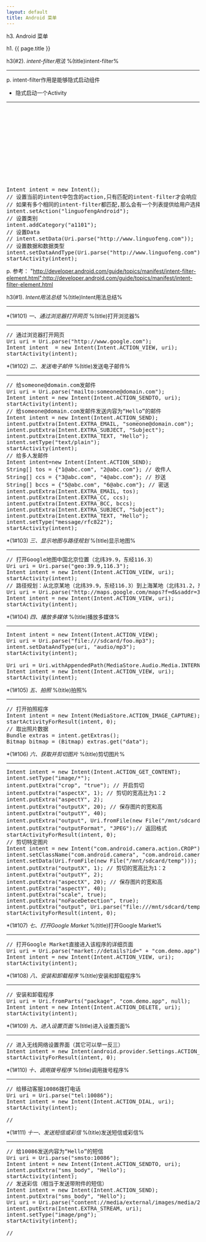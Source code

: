 ```yaml
---
layout: default
title: Android 菜单
---
```


<div id="charpter">

h3. Android 菜单

</div>

h1. {{ page.title }}

h3(#2). *intent-filter用法* %(title)intent-filter%
<hr />

p. intent-filter作用是能够隐式启动组件

* 隐式启动一个Activity
<hr />

<pre class="brush: xml">
<activity android:name=".Demo" android:label="Demo Activity">
    <!-- 设置当前activity的intent-filter可以响应的intent -->
    <intent-filter>
        <!-- 当前这个activity有一个action为linguofengAndroid的值,只有符合这个值的Intent才可以启动它 -->
        <action android:name="linguofengAndroid" />
        <!-- 使用startActivity()需要加上如下的category -->
        <category android:name="android.intent.category.DEFAULT" />
        <!-- 自定义（当系统中存在多个重名时会提示选择启动哪个Activity） -->
        <category android:name="a1101" />
        <data android:mimeType="jpeg/*" android:scheme="http" android:host="www.linguofeng.com" />
    </intent-filter>
</activity>
</pre>

<pre class="brush: java">
Intent intent = new Intent();
// 设置当前的intent中包含的action,只有匹配的intent-filter才会响应
// 如果有多个相同的intent-filter都匹配,那么会有一个列表提供给用户选择
intent.setAction("linguofengAndroid");
// 设置类别
intent.addCategory("a1101");
// 设置Data
// intent.setData(Uri.parse("http://www.linguofeng.com"));
// 设置数据和数据类型
intent.setDataAndType(Uri.parse("http://www.linguofeng.com"), "jpeg/*");
startActivity(intent);
</pre>

p. 参考： "http://developer.android.com/guide/topics/manifest/intent-filter-element.html":http://developer.android.com/guide/topics/manifest/intent-filter-element.html

h3(#1). *Intent用法总结* %(title)Intent用法总结%
<hr />

*(1#101) *一、通过浏览器打开网页* %(title)打开浏览器%
<hr />

<pre class="brush: java">
// 通过浏览器打开网页
Uri uri = Uri.parse("http://www.google.com");
Intent intent  = new Intent(Intent.ACTION_VIEW, uri);
startActivity(intent);
</pre>

*(1#102) *二、发送电子邮件* %(title)发送电子邮件%
<hr />

<pre class="brush: java">
// 给someone@domain.com发邮件
Uri uri = Uri.parse("mailto:someone@domain.com");
Intent intent = new Intent(Intent.ACTION_SENDTO, uri);
startActivity(intent);
// 给someone@domain.com发邮件发送内容为“Hello”的邮件
Intent intent = new Intent(Intent.ACTION_SEND);
intent.putExtra(Intent.EXTRA_EMAIL, "someone@domain.com");
intent.putExtra(Intent.EXTRA_SUBJECT, "Subject");
intent.putExtra(Intent.EXTRA_TEXT, "Hello");
intent.setType("text/plain");
startActivity(intent);
// 给多人发邮件
Intent intent=new Intent(Intent.ACTION_SEND);
String[] tos = {"1@abc.com", "2@abc.com"}; // 收件人
String[] ccs = {"3@abc.com", "4@abc.com"}; // 抄送
String[] bccs = {"5@abc.com", "6@abc.com"}; // 密送
intent.putExtra(Intent.EXTRA_EMAIL, tos);
intent.putExtra(Intent.EXTRA_CC, ccs);
intent.putExtra(Intent.EXTRA_BCC, bccs);
intent.putExtra(Intent.EXTRA_SUBJECT, "Subject");
intent.putExtra(Intent.EXTRA_TEXT, "Hello");
intent.setType("message/rfc822");
startActivity(intent);
</pre>

*(1#103) *三、显示地图与路径规划* %(title)显示地图%
<hr />

<pre class="brush: java">
// 打开Google地图中国北京位置（北纬39.9，东经116.3）
Uri uri = Uri.parse("geo:39.9,116.3");
Intent intent = new Intent(Intent.ACTION_VIEW, uri);
startActivity(intent);
// 路径规划：从北京某地（北纬39.9，东经116.3）到上海某地（北纬31.2，东经121.4）
Uri uri = Uri.parse("http://maps.google.com/maps?f=d&saddr=39.9 116.3&daddr=31.2 121.4");
Intent intent = new Intent(Intent.ACTION_VIEW, uri);
startActivity(intent);
</pre>

*(1#104) *四、播放多媒体* %(title)播放多媒体%
<hr />

<pre class="brush: java">
Intent intent = new Intent(Intent.ACTION_VIEW);
Uri uri = Uri.parse("file:///sdcard/foo.mp3");
intent.setDataAndType(uri, "audio/mp3");
startActivity(intent);

Uri uri = Uri.withAppendedPath(MediaStore.Audio.Media.INTERNAL_CONTENT_URI, "1");
Intent intent = new Intent(Intent.ACTION_VIEW, uri);
startActivity(intent);
</pre>

*(1#105) *五、拍照* %(title)拍照%
<hr />

<pre class="brush: java">
// 打开拍照程序
Intent intent = new Intent(MediaStore.ACTION_IMAGE_CAPTURE); 
startActivityForResult(intent, 0);
// 取出照片数据
Bundle extras = intent.getExtras(); 
Bitmap bitmap = (Bitmap) extras.get("data"); 
</pre>

*(1#106) *六、获取并剪切图片* %(title)剪切图片%
<hr />

<pre class="brush: java">
Intent intent = new Intent(Intent.ACTION_GET_CONTENT);
intent.setType("image/*");
intent.putExtra("crop", "true"); // 开启剪切
intent.putExtra("aspectX", 1); // 剪切的宽高比为1：2
intent.putExtra("aspectY", 2);
intent.putExtra("outputX", 20); // 保存图片的宽和高
intent.putExtra("outputY", 40); 
intent.putExtra("output", Uri.fromFile(new File("/mnt/sdcard/temp"))); // 保存路径
intent.putExtra("outputFormat", "JPEG");// 返回格式
startActivityForResult(intent, 0);
// 剪切特定图片
Intent intent = new Intent("com.android.camera.action.CROP"); 
intent.setClassName("com.android.camera", "com.android.camera.CropImage"); 
intent.setData(Uri.fromFile(new File("/mnt/sdcard/temp"))); 
intent.putExtra("outputX", 1); // 剪切的宽高比为1：2
intent.putExtra("outputY", 2);
intent.putExtra("aspectX", 20); // 保存图片的宽和高
intent.putExtra("aspectY", 40);
intent.putExtra("scale", true);
intent.putExtra("noFaceDetection", true); 
intent.putExtra("output", Uri.parse("file:///mnt/sdcard/temp")); 
startActivityForResult(intent, 0); 
</pre>

*(1#107) *七、打开Google Market* %(title)打开Google Market%
<hr />

<pre class="brush: java">
// 打开Google Market直接进入该程序的详细页面
Uri uri = Uri.parse("market://details?id=" + "com.demo.app");
Intent intent = new Intent(Intent.ACTION_VIEW, uri);
startActivity(intent);
</pre>

*(1#108) *八、安装和卸载程序* %(title)安装和卸载程序%
<hr />

<pre class="brush: java">
// 安装和卸载程序
Uri uri = Uri.fromParts("package", "com.demo.app", null);  
Intent intent = new Intent(Intent.ACTION_DELETE, uri);  
startActivity(intent); 
</pre>

*(1#109) *九、进入设置页面* %(title)进入设置页面%
<hr />

<pre class="brush: java">
// 进入无线网络设置界面（其它可以举一反三）  
Intent intent = new Intent(android.provider.Settings.ACTION_WIRELESS_SETTINGS);  
startActivityForResult(intent, 0); 
</pre>

*(1#110) *十、调用拨号程序* %(title)调用拨号程序%
<hr />

<pre class="brush: java">
// 给移动客服10086拨打电话
Uri uri = Uri.parse("tel:10086");
Intent intent = new Intent(Intent.ACTION_DIAL, uri);
startActivity(intent);

// <uses-permission android:name="android.permission.CALL_PHONE" />
</pre>

*(1#111) *十一、发送短信或彩信* %(title)发送短信或彩信%
<hr />

<pre class="brush: java">
// 给10086发送内容为“Hello”的短信
Uri uri = Uri.parse("smsto:10086");
Intent intent = new Intent(Intent.ACTION_SENDTO, uri);
intent.putExtra("sms_body", "Hello");
startActivity(intent);
// 发送彩信（相当于发送带附件的短信）
Intent intent = new Intent(Intent.ACTION_SEND);
intent.putExtra("sms_body", "Hello");
Uri uri = Uri.parse("content://media/external/images/media/23");
intent.putExtra(Intent.EXTRA_STREAM, uri);
intent.setType("image/png");
startActivity(intent);

// <uses-permission android:name="android.permission.SEND_SMS" />
</pre>